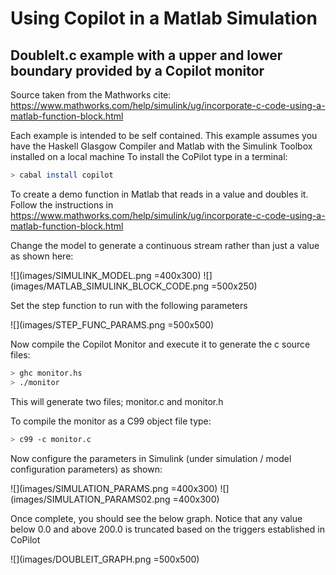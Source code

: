 # Using Copilot in a Matlab Simulation 
## DoubleIt.c example with a upper and lower boundary provided by a Copilot monitor
Source taken from the Mathworks cite: 
https://www.mathworks.com/help/simulink/ug/incorporate-c-code-using-a-matlab-function-block.html

Each example is intended to be self contained. 
This example assumes you have the Haskell Glasgow Compiler and Matlab with the Simulink Toolbox installed on a local machine
To install the CoPilot type in a terminal:
```bash
> cabal install copilot
```
To create a demo function in Matlab that reads in a value and doubles it. Follow the instructions in
https://www.mathworks.com/help/simulink/ug/incorporate-c-code-using-a-matlab-function-block.html

Change the model to generate a continuous stream rather than just a value as shown here:

![](images/SIMULINK_MODEL.png =400x300)
![](images/MATLAB_SIMULINK_BLOCK_CODE.png =500x250)


Set the step function to run with the following parameters

![](images/STEP_FUNC_PARAMS.png =500x500)

Now compile the Copilot Monitor and execute it to generate the c source files:

```bash
> ghc monitor.hs
> ./monitor
```
This will generate two files; monitor.c and monitor.h

To compile the monitor as a C99 object file type:

```bash
> c99 -c monitor.c
```

Now configure the parameters in Simulink (under simulation / model configuration parameters) as shown:

![](images/SIMULATION_PARAMS.png =400x300)
![](images/SIMULATION_PARAMS02.png =400x300)

Once complete, you should see the below graph. Notice that any value below 0.0 and above 200.0 is truncated based on the triggers established in CoPilot

![](images/DOUBLEIT_GRAPH.png =500x500)




